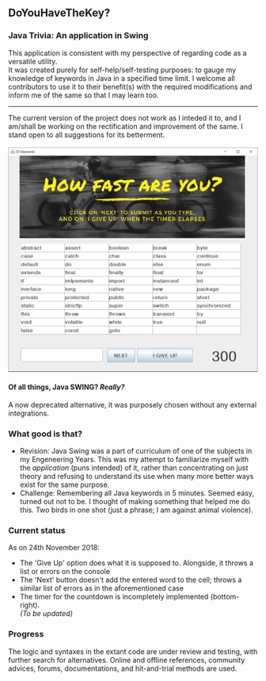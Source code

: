 ## DoYouHaveTheKey? 
### Java Trivia: An application in Swing

This application is consistent with my perspective of regarding code as a versatile utility.<br>
It was created purely for self-help/self-testing purposes: to gauge my knowledge of keywords in Java in a specified time limit. I welcome all contributors to use it to their benefit(s) with the required modifications and inform me of the same so that I may learn too. <hr>
The current version of the project does not work as I inteded it to, and I am/shall be working on the rectification and improvement of the same. I stand open to all suggestions for its betterment. <br><br>
![Image here](https://github.com/nidheekamble/DoYouHaveTheKey/blob/master/src/giveUpSS.PNG)


#### Of all things, Java SWING? *Really?*
A now deprecated alternative, it was purposely chosen without any external integrations.


### What good is that?
* Revision: Java Swing was a part of curriculum of one of the subjects in my Engeneering Years. This was my attempt to familiarize myself with the *application* (puns intended) of it, rather than concentrating on just theory and refusing to understand its use when many more better ways exist for the same purpose.
* Challenge: Remembering all Java keywords in 5 minutes. Seemed easy, turned out not to be. I thought of making something that helped me do this. Two birds in one shot (just a phrase; I am against animal violence).


### Current status 
As on 24th November 2018:
* The 'Give Up' option does what it is supposed to. Alongside, it throws a list or errors on the console
* The 'Next' button doesn't add the entered word to the cell; throws a similar list of errors as in the aforementioned case
* The timer for the countdown is incompletely implemented (bottom-right). <br>
*(To be updated)*

### Progress
The logic and syntaxes in the extant code are under review and testing, with further search for alternatives. Online and offline references, community advices, forums, documentations, and hit-and-trial methods are used. 
